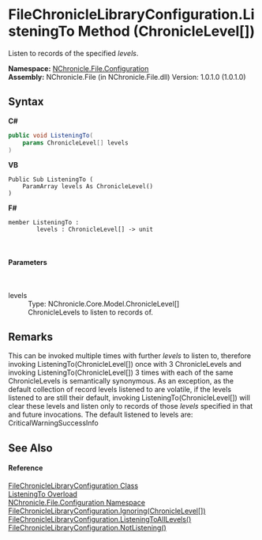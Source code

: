 # FileChronicleLibraryConfiguration.ListeningTo Method (ChronicleLevel[])
 

Listen to records of the specified *levels*.

**Namespace:**&nbsp;<a href="N_NChronicle_File_Configuration.md">NChronicle.File.Configuration</a><br />**Assembly:**&nbsp;NChronicle.File (in NChronicle.File.dll) Version: 1.0.1.0 (1.0.1.0)

## Syntax

**C#**<br />
``` C#
public void ListeningTo(
	params ChronicleLevel[] levels
)
```

**VB**<br />
``` VB
Public Sub ListeningTo ( 
	ParamArray levels As ChronicleLevel()
)
```

**F#**<br />
``` F#
member ListeningTo : 
        levels : ChronicleLevel[] -> unit 

```

<br />

#### Parameters
&nbsp;<dl><dt>levels</dt><dd>Type: NChronicle.Core.Model.ChronicleLevel[]<br />ChronicleLevels to listen to records of.</dd></dl>

## Remarks
This can be invoked multiple times with further *levels* to listen to, therefore invoking ListeningTo(ChronicleLevel[]) once with 3 ChronicleLevels and invoking ListeningTo(ChronicleLevel[]) 3 times with each of the same ChronicleLevels is semantically synonymous. As an exception, as the default collection of record levels listened to are volatile, if the levels listened to are still their default, invoking ListeningTo(ChronicleLevel[]) will clear these levels and listen only to records of those *levels* specified in that and future invocations. The default listened to levels are: CriticalWarningSuccessInfo

## See Also


#### Reference
<a href="T_NChronicle_File_Configuration_FileChronicleLibraryConfiguration.md">FileChronicleLibraryConfiguration Class</a><br /><a href="Overload_NChronicle_File_Configuration_FileChronicleLibraryConfiguration_ListeningTo.md">ListeningTo Overload</a><br /><a href="N_NChronicle_File_Configuration.md">NChronicle.File.Configuration Namespace</a><br /><a href="M_NChronicle_File_Configuration_FileChronicleLibraryConfiguration_Ignoring.md">FileChronicleLibraryConfiguration.Ignoring(ChronicleLevel[])</a><br /><a href="M_NChronicle_File_Configuration_FileChronicleLibraryConfiguration_ListeningToAllLevels.md">FileChronicleLibraryConfiguration.ListeningToAllLevels()</a><br /><a href="M_NChronicle_File_Configuration_FileChronicleLibraryConfiguration_NotListening.md">FileChronicleLibraryConfiguration.NotListening()</a><br />
